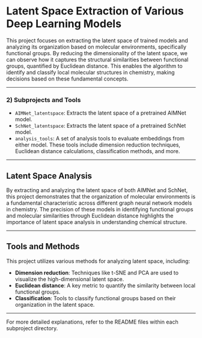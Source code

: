 # Latent Space Extraction of Various Deep Learning Models

This project focuses on extracting the latent space of trained models 
and analyzing its organization based on molecular environments, 
specifically functional groups. By reducing the dimensionality of 
the latent space, we can observe how it captures the structural 
similarities between functional groups, quantified by Euclidean 
distance. This enables the algorithm to identify and classify 
local molecular structures in chemistry, making decisions based 
on these fundamental concepts.

---

### 2) **Subprojects and Tools**

- `AIMNet_latentspace`: Extracts the latent space of a pretrained 
  AIMNet model.
- `SchNet_latentspace`: Extracts the latent space of a pretrained 
  SchNet model.
- `analysis_tools`: A set of analysis tools to evaluate embeddings 
  from either model. These tools include dimension reduction 
  techniques, Euclidean distance calculations, classification 
  methods, and more.

---

## Latent Space Analysis

By extracting and analyzing the latent space of both AIMNet and 
SchNet, this project demonstrates that the organization of 
molecular environments is a fundamental characteristic across 
different graph neural network models in chemistry. The precision 
of these models in identifying functional groups and molecular 
similarities through Euclidean distance highlights the importance 
of latent space analysis in understanding chemical structure.

---

## Tools and Methods

This project utilizes various methods for analyzing latent space, 
including:
- **Dimension reduction**: Techniques like t-SNE and PCA are used 
  to visualize the high-dimensional latent space.
- **Euclidean distance**: A key metric to quantify the similarity 
  between local functional groups.
- **Classification**: Tools to classify functional groups based on 
  their organization in the latent space.

---

For more detailed explanations, refer to the README files within 
each subproject directory.
